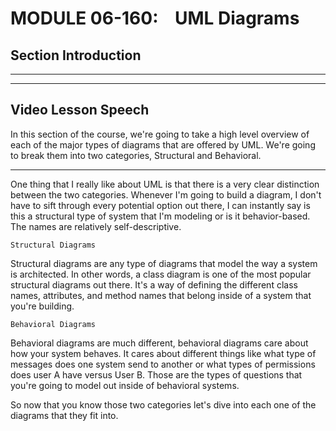 # MODULE 06-160:    UML Diagrams

## Section Introduction

--- 

---

## Video Lesson Speech

In this section of the course, we're going to take a high level overview
 of each of the major types of diagrams that are offered by UML. We're 
going to break them into two categories, Structural and Behavioral.

---

One thing that I really like about UML is that there is a very clear distinction between the two categories. Whenever I'm going to build a diagram, I don't have to sift through every potential option out there, I can instantly say is this a structural type of system that I'm modeling or is it behavior-based. The names are relatively self-descriptive. 

`Structural Diagrams`

Structural diagrams are any type of diagrams that model the way a system is architected. In other words, a class diagram is one of the most popular structural diagrams out there. It's a way of defining the different class names, attributes, and method names that belong inside of a system that you're building.

`Behavioral Diagrams`

Behavioral diagrams are much different, behavioral diagrams care about how your system behaves. It cares about different things like what type of messages does one system send to another or what types of permissions does user A have versus User B. Those are the types of questions that you're going to model out inside of behavioral systems. 

So now that you know those two categories let's dive into each one of the diagrams that they fit into. 
